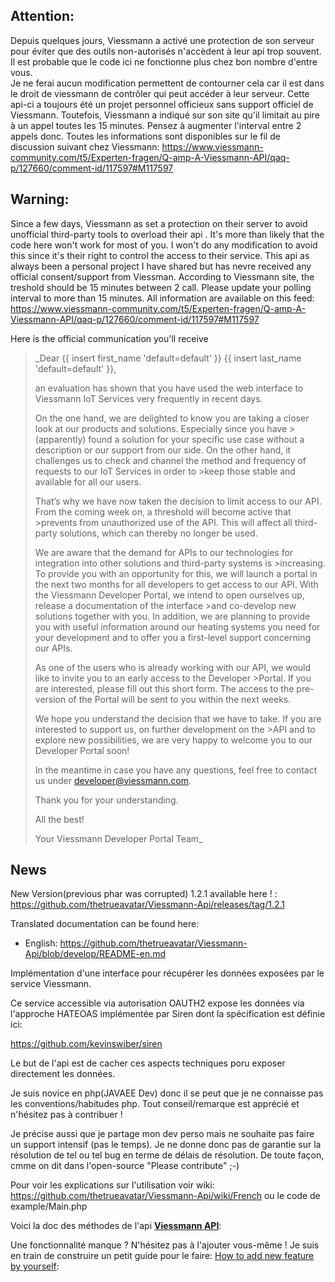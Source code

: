 Attention:
----------
Depuis quelques jours, Viessmann a activé une protection de son serveur pour éviter que des outils non-autorisés n'accèdent à leur api trop souvent. Il est probable que le code ici ne fonctionne plus chez bon nombre d'entre vous.  
Je ne ferai aucun modification permettent de contourner cela car il est dans le droit de viessmann de contrôler qui peut accéder à leur serveur.
Cette api-ci a toujours été un projet personnel officieux sans support officiel de Viessmann.
Toutefois, Viessmann a indiqué sur son site qu'il limitait au pire à un appel toutes les 15 minutes. Pensez à augmenter l'interval entre 2 appels donc.
Toutes les informations sont disponibles sur le fil de discussion suivant chez Viessmann:
https://www.viessmann-community.com/t5/Experten-fragen/Q-amp-A-Viessmann-API/qaq-p/127660/comment-id/117597#M117597

Warning:
----------
Since a few days, Viessmann as set a protection on their server to avoid unofficial third-party tools to overload their api . It's more than likely that the code here won't work for most of you. I won't do any modification to avoid this since it's their right to control the access to their service.
This api as always been a personal project I have shared but has nevre received any official consent/support from Viessman.
According to Viessmann site, the treshold should be 15 minutes between 2 call. Please update your polling interval to more than 15 minutes.
All information are available on this feed:
https://www.viessmann-community.com/t5/Experten-fragen/Q-amp-A-Viessmann-API/qaq-p/127660/comment-id/117597#M117597

Here is the official communication you'll receive

>_Dear
>{{ insert first_name 'default=default' }} {{ insert last_name 'default=default' }},
>
>an
>evaluation has shown that you have used the web interface to Viessmann IoT Services very frequently in recent days.
>
>On
>the one hand, we are delighted to know you are taking a closer look at our products and solutions. Especially since you have >(apparently) found a solution for your specific use case without a description or our support from our side.
>On
>the other hand, it challenges us to check and channel the method and frequency of requests to our IoT Services in order to >keep those stable and available for all our users.
>
>That’s
>why we have now taken the decision to limit access to our API. From the coming week on, a threshold will become active that >prevents from unauthorized use of the API.
>This will affect all third-party solutions, which can thereby no longer be used.
>
>We
>are aware that the demand for APIs to our technologies for integration into other solutions and third-party systems is >increasing. To provide you with an opportunity for this, we will launch a portal
>in the next two
>months for all developers to get access
>to our API. With the Viessmann Developer Portal, we intend to open ourselves up, release a documentation of the interface >and co-develop new solutions together with you. In addition, we are planning to provide you with useful information around
>our heating systems you need for your development and to offer you a first-level support concerning our APIs.
>
>As one of the users who is already working with our API, we would like to invite you to an early access to the Developer >Portal. If you are interested, please fill out this
>short form. The access to the pre-version of the Portal will be sent to you within the next weeks.
>
>We
>hope you understand the decision that we have to take. If you are interested to support us, on further development on the >API and to explore new possibilities, we are very happy to welcome you to our Developer Portal soon!
>
>In
>the meantime in case you have any questions, feel free to contact us under developer@viessmann.com.
>
>Thank
>you for your understanding.
>
>All
>the best!
>
>Your
>Viessmann Developer Portal Team_

News
-----

New Version(previous phar was corrupted) 1.2.1 available here ! : https://github.com/thetrueavatar/Viessmann-Api/releases/tag/1.2.1

Translated documentation can be found here:
- English: https://github.com/thetrueavatar/Viessmann-Api/blob/develop/README-en.md 

Implémentation d'une interface pour récupérer les données exposées par le service Viessmann.

Ce service accessible via autorisation OAUTH2 expose les données via l'approche HATEOAS implémentée par Siren dont la spécification est définie ici:

https://github.com/kevinswiber/siren

Le but de l'api est de cacher ces aspects techniques poru exposer directement les données.

Je suis novice en php(JAVAEE Dev) donc il se peut que je ne connaisse pas les conventions/habitudes php. Tout conseil/remarque est apprécié et n'hésitez pas à contribuer !

Je précise aussi que je partage mon dev perso mais ne souhaite pas faire un support intensif (pas le temps). Je ne donne donc pas de garantie sur la résolution de tel ou tel bug en terme de délais de résolution.
De toute façon, cmme on dit dans l'open-source "Please contribute" ;-)

Pour voir les explications sur l'utilisation voir wiki: https://github.com/thetrueavatar/Viessmann-Api/wiki/French ou le code de example/Main.php

Voici la doc des méthodes de l'api [**Viessmann API**](https://htmlpreview.github.io/?https://raw.githubusercontent.com/thetrueavatar/Viessmann-Api/develop/docs/classes/Viessmann.API.ViessmannAPI.html):

Une fonctionnalité manque ? N'hésitez pas à l'ajouter vous-même ! Je suis en train de construire un petit guide pour le faire:
[How to add new feature by yourself](https://github.com/thetrueavatar/Viessmann-Api/wiki/How-to-add-you-own-feature-to-the-api):
